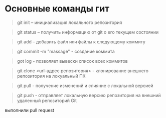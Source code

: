 # Основные команды гит

>git init – инициализация локального репозитория

>git status – получить информацию от git о его текущем состоянии

>git add – добавить файл или файлы к следующему коммиту

>git commit -m "massage" - создание коммита

>got log - позволяет вывески список всех коммитов

>git clone <url-адрес репозитория> - клонирование внешнего репозитория на локуальный ПК

>git pull - получение изменений и слияние с локальной версией

>git push - отправляет локальную версию репозитория на внешний удаленный репозиторий Git

выполнили pull request
